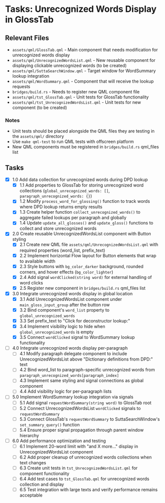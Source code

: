 # Tasks: Unrecognized Words Display in GlossTab

## Relevant Files

- `assets/qml/GlossTab.qml` - Main component that needs modification for unrecognized words display
- `assets/qml/UnrecognizedWordsList.qml` - New reusable component for displaying clickable unrecognized words (to be created)
- `assets/qml/SuttaSearchWindow.qml` - Target window for WordSummary lookup integration
- `assets/qml/WordSummary.qml` - Component that will receive the lookup requests
- `bridges/build.rs` - Needs to register new QML component file
- `assets/qml/tst_GlossTab.qml` - Unit tests for GlossTab functionality
- `assets/qml/tst_UnrecognizedWordsList.qml` - Unit tests for new component (to be created)

### Notes

- Unit tests should be placed alongside the QML files they are testing in the `assets/qml/` directory
- Use `make qml-test` to run QML tests with offscreen platform
- New QML components must be registered in `bridges/build.rs` qml_files list

## Tasks

- [x] 1.0 Add data collection for unrecognized words during DPD lookup
  - [x] 1.1 Add properties to GlossTab for storing unrecognized word collections (`global_unrecognized_words: []`, `paragraph_unrecognized_words: {}`)
  - [x] 1.2 Modify `process_word_for_glossing()` function to track words where DPD lookup returns empty results
  - [x] 1.3 Create helper function `collect_unrecognized_words()` to aggregate failed lookups per paragraph and globally
  - [x] 1.4 Update `update_all_glosses()` and `update_gloss()` functions to collect and store unrecognized words
- [x] 2.0 Create reusable UnrecognizedWordsList component with Button styling  
  - [x] 2.1 Create new QML file `assets/qml/UnrecognizedWordsList.qml` with required properties (word_list, prefix_text)
  - [x] 2.2 Implement horizontal Flow layout for Button elements that wrap to available width
  - [x] 2.3 Style buttons with `bg_color_darker` background, rounded corners, and hover effects (`bg_color_lighter`)
  - [x] 2.4 Add signal `wordClicked(string word)` for external handling of word clicks
  - [x] 2.5 Register new component in `bridges/build.rs` qml_files list
- [x] 3.0 Integrate unrecognized words display in global location
  - [x] 3.1 Add UnrecognizedWordsList component under `main_gloss_input_group` after the button row
  - [x] 3.2 Bind component's `word_list` property to `global_unrecognized_words`
  - [x] 3.3 Set prefix_text to "Click for deconstructor lookup:"
  - [x] 3.4 Implement visibility logic to hide when `global_unrecognized_words` is empty
  - [x] 3.5 Connect `wordClicked` signal to WordSummary lookup functionality
- [ ] 4.0 Integrate unrecognized words display per-paragraph
  - [ ] 4.1 Modify paragraph delegate component to include UnrecognizedWordsList above "Dictionary definitions from DPD:" text
  - [ ] 4.2 Bind word_list to paragraph-specific unrecognized words from `paragraph_unrecognized_words[paragraph_index]`
  - [ ] 4.3 Implement same styling and signal connections as global component
  - [ ] 4.4 Add visibility logic for per-paragraph lists
- [ ] 5.0 Implement WordSummary lookup integration via signals
  - [ ] 5.1 Add signal `requestWordSummary(string word)` to GlossTab root
  - [ ] 5.2 Connect UnrecognizedWordsList `wordClicked` signals to `requestWordSummary`
  - [ ] 5.3 Connect GlossTab's `requestWordSummary` to SuttaSearchWindow's `set_summary_query()` function
  - [ ] 5.4 Ensure proper signal propagation through parent window hierarchy
- [ ] 6.0 Add performance optimization and testing
  - [ ] 6.1 Implement 20-word limit with "and X more..." display in UnrecognizedWordsList component
  - [ ] 6.2 Add proper cleanup of unrecognized words collections when text changes
  - [ ] 6.3 Create unit tests in `tst_UnrecognizedWordsList.qml` for component functionality
  - [ ] 6.4 Add test cases to `tst_GlossTab.qml` for unrecognized words collection and display
  - [ ] 6.5 Test integration with large texts and verify performance remains acceptable
